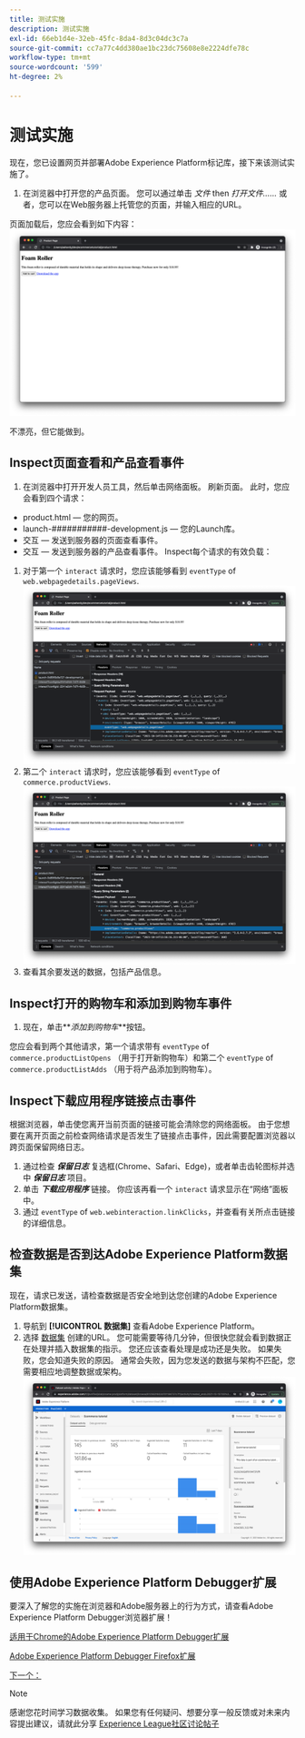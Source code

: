 ```yaml
---
title: 测试实施
description: 测试实施
exl-id: 66eb1d4e-32eb-45fc-8da4-8d3c04dc3c7a
source-git-commit: cc7a77c4dd380ae1bc23dc75608e8e2224dfe78c
workflow-type: tm+mt
source-wordcount: '599'
ht-degree: 2%

---
```


# 测试实施

现在，您已设置网页并部署Adobe Experience Platform标记库，接下来该测试实施了。

1. 在浏览器中打开您的产品页面。 您可以通过单击 _文件_ then _打开文件……_ 或者，您可以在Web服务器上托管您的页面，并输入相应的URL。

页面加载后，您应会看到如下内容：
![网页](assets/webpage.png)

不漂亮，但它能做到。

## Inspect页面查看和产品查看事件

1. 在浏览器中打开开发人员工具，然后单击网络面板。 刷新页面。
此时，您应会看到四个请求：
* product.html — 您的网页。
* launch-###########-development.js — 您的Launch库。
* 交互 — 发送到服务器的页面查看事件。
* 交互 — 发送到服务器的产品查看事件。
Inspect每个请求的有效负载：
1. 对于第一个 `interact` 请求时，您应该能够看到 `eventType` of `web.webpagedetails.pageViews`.
   ![页面查看请求检查](assets/webpage-page-viewed-inspection.png)
1. 第二个 `interact` 请求时，您应该能够看到 `eventType` of `commerce.productViews`.
   ![产品查看请求检查](assets/webpage-product-view-inspection.png)
1. 查看其余要发送的数据，包括产品信息。

## Inspect打开的购物车和添加到购物车事件

1. 现在，单击**_添加到购物车_**按钮。

您应会看到两个其他请求，第一个请求带有 `eventType` of `commerce.productListOpens` （用于打开新购物车）和第二个 `eventType` of `commerce.productListAdds` （用于将产品添加到购物车）。

## Inspect下载应用程序链接点击事件

根据浏览器，单击使您离开当前页面的链接可能会清除您的网络面板。 由于您想要在离开页面之前检查网络请求是否发生了链接点击事件，因此需要配置浏览器以跨页面保留网络日志。

1. 通过检查 **_保留日志_** 复选框(Chrome、Safari、Edge)，或者单击齿轮图标并选中 **_保留日志_** 项目。
1. 单击 **_下载应用程序_** 链接。 你应该再看一个 `interact` 请求显示在“网络”面板中。
1. 通过 `eventType` of `web.webinteraction.linkClicks`，并查看有关所点击链接的详细信息。

## 检查数据是否到达Adobe Experience Platform数据集

现在，请求已发送，请检查数据是否安全地到达您创建的Adobe Experience Platform数据集。

1. 导航到 **[!UICONTROL 数据集]** 查看Adobe Experience Platform。
1. 选择 [数据集](configure-the-server/create-a-dataset.md) 创建的URL。
您可能需要等待几分钟，但很快您就会看到数据正在处理并插入数据集的指示。 您还应该查看处理是成功还是失败。 如果失败，您会知道失败的原因。 通常会失败，因为您发送的数据与架构不匹配，您需要相应地调整数据或架构。
   ![数据集摄取](assets/dataset-ingestion.png)

## 使用Adobe Experience Platform Debugger扩展

要深入了解您的实施在浏览器和Adobe服务器上的行为方式，请查看Adobe Experience Platform Debugger浏览器扩展！

[适用于Chrome的Adobe Experience Platform Debugger扩展](https://chrome.google.com/webstore/detail/adobe-experience-platform/bfnnokhpnncpkdmbokanobigaccjkpob)

[Adobe Experience Platform Debugger Firefox扩展](https://addons.mozilla.org/zh-CN/firefox/addon/adobe-experience-platform-dbg/)

[下一个： ](summary.md)

>[!NOTE]
>
>感谢您花时间学习数据收集。 如果您有任何疑问、想要分享一般反馈或对未来内容提出建议，请就此分享 [Experience League社区讨论帖子](https://experienceleaguecommunities.adobe.com/t5/adobe-experience-platform-launch/tutorial-discussion-use-adobe-experience-platform-data/m-p/543877)